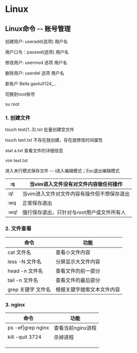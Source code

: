 # Linux

## Linux命令 -- 账号管理

创建用户: useradd(选项)	用户名

用户口令：passwd(选项)  用户名

修改用户:  usermod 选项 	用户名

删除用户:  userdel 选项	用户名



新账户 Bella gaolu0124,,..



切换到root账号

su root



### 1. 创建文件

touch test{1..3}.txt			批量创建空文件

touch text.txt					  不存在就创建，存在就修改时间属性

stat a.txt							  查看文件的详细信息

vim test.txt

进入末行模式保存文件 -- i进入编辑模式；Esc退出编辑模式

| :q   | 当vim进入文件没有对文件内容做任何操作       |
| ---- | ------------------------------------------- |
| :q!  | 当vim进入文件对文件内容有操作但不想保存退出 |
| :wq  | 正常保存退出                                |
| :wq! | 强行保存退出，只针对与root用户或文件所有人  |

### 2. 文件查看

| 命令               | 功能                       |
| ------------------ | -------------------------- |
| cat 文件名         | 查看小文件内容             |
| less -N 文件名     | 分屏显示大文件内容         |
| head -n 文件名     | 查看文件的前一部分         |
| tail -n 文件名     | 查看文件的最后部分         |
| grep 关键字 文件名 | 根据关键字搜索文本文件内容 |

### 3. nginx



| 命令               | 功能              |
| ------------------ | ----------------- |
| ps -ef\|grep nginx | 查看当前nginx进程 |
| kill -quit 3724    | 杀掉进程          |
|                    |                   |
|                    |                   |
|                    |                   |

